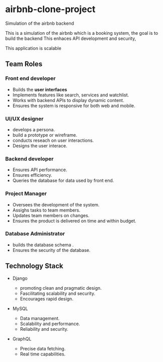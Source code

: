 # airbnb-clone-project
Simulation of the airbnb backend

This is a simulation of the airbnb which is a booking system, the goal is to build the backend 
This enhaces API development and security,

This application is scalable 

## Team Roles ##

### Front end developer 
- Builds the **user interfaces** 
- Implements features like search, services and watchlist.
- Works with backend APIs to display dynamic content.
- Ensures the system is responsive for both web and mobile.

### UI/UX designer 
- develops a persona.
- build a prototype or wireframe.
- conducts reseach on user interactions.
- Designs the user interace.

### Backend developer 
- Ensures API performance.
- Ensures efficiency.
- Queries the database for data used by front end.

### Project Manager 
- Oversees the development of the system.
- Assighs tasks to team members.
- Updates team members on changes. 
- Ensures the product is delivered on time and within budget.

### Database Administrator 
- builds the database schema .
- Ensures the security of the database.

 ## Technology Stack
- Django
   - promoting clean and pragmatic design.
   - Fascilitating scalability and security.
   - Encourages rapid design.
    
 - MySQL
   - Data management.
   - Scalability and performance.
   - Reliability and security.
     
 - GraphQL
   - Precise data fetching.
   - Real time capabilities.
   
  
